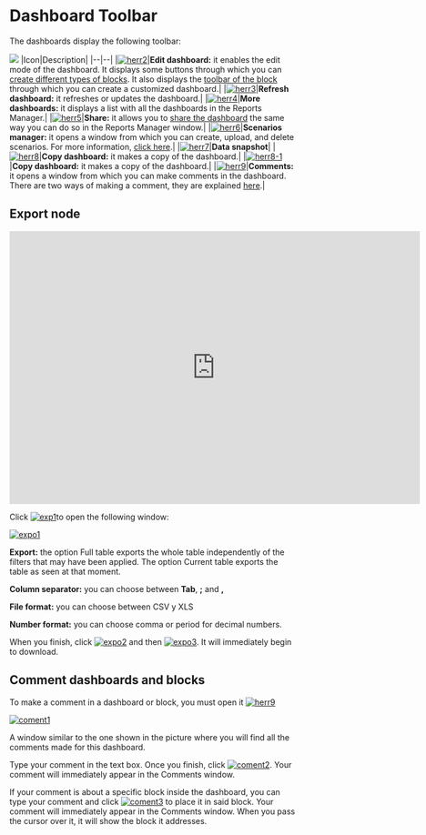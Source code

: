 # Dashboard Toolbar
The dashboards display the following toolbar:

[![](http://www.cubeplat.com:8081/wiki/wp-content/uploads/2016/08/herr1.png)](http://www.cubeplat.com:8081/wiki/wp-content/uploads/2016/08/herr1.png)
‍‍
|Icon|Description|
|--|--|
|[![herr2](http://www.cubeplat.com:8081/wiki/wp-content/uploads/2016/03/herr2.png)](http://www.cubeplat.com:8081/wiki/wp-content/uploads/2016/03/herr2.png)|**Edit dashboard:** it enables the edit mode of the dashboard. It displays some buttons through which you can  [create different types of blocks](http://www.cubeplat.com:8081/wiki/en/knowledge-base/create-blocks/). It also displays the  [toolbar of the block](http://www.cubeplat.com:8081/wiki/en/knowledge-base/blocks-toolbar/)  through which you can create a customized dashboard.|
|[![herr3](http://www.cubeplat.com:8081/wiki/wp-content/uploads/2016/03/herr3.png)](http://www.cubeplat.com:8081/wiki/wp-content/uploads/2016/03/herr3.png)|**Refresh dashboard:** it refreshes or updates the dashboard.|
|[![herr4](http://www.cubeplat.com:8081/wiki/wp-content/uploads/2016/03/herr4.png)](http://www.cubeplat.com:8081/wiki/wp-content/uploads/2016/03/herr4.png)|**More dashboards:** it displays a list with all the dashboards in the Reports Manager.|
|[![herr5](http://www.cubeplat.com:8081/wiki/wp-content/uploads/2016/03/herr5.png)](http://www.cubeplat.com:8081/wiki/wp-content/uploads/2016/03/herr5.png)|**Share:**  it allows you to  [share the dashboard](http://www.cubeplat.com:8081/wiki/en/knowledge-base/reports-manager-2/#Share_dashboard_or_report)  the same way you can do so in the Reports Manager window.|
|[![herr6](http://www.cubeplat.com:8081/wiki/wp-content/uploads/2016/03/herr6.png)](http://www.cubeplat.com:8081/wiki/wp-content/uploads/2016/03/herr6.png)|**Scenarios manager:** it opens a window from which you can create, upload, and delete scenarios. For more information,  [click here](http://www.cubeplat.com:8081/wiki/en/knowledge-base/scenario-manager-2/).|
|[![herr7](http://www.cubeplat.com:8081/wiki/wp-content/uploads/2016/03/herr7.png)](http://www.cubeplat.com:8081/wiki/wp-content/uploads/2016/03/herr7.png)|**Data snapshot**|
|[![herr8](http://www.cubeplat.com:8081/wiki/wp-content/uploads/2016/03/herr8.png)](http://www.cubeplat.com:8081/wiki/wp-content/uploads/2016/03/herr8.png)|**Copy dashboard:** it makes a copy of the dashboard.|
|[![herr8-1](http://www.cubeplat.com:8081/wiki/wp-content/uploads/2016/08/herr8-1-e1472584135603.png)](http://www.cubeplat.com:8081/wiki/wp-content/uploads/2016/08/herr8-1-e1472584135603.png)|**Copy dashboard:** it makes a copy of the dashboard.|
|[![herr9](http://www.cubeplat.com:8081/wiki/wp-content/uploads/2016/03/herr9.png)](http://www.cubeplat.com:8081/wiki/wp-content/uploads/2016/03/herr9.png)|**Comments:** it opens a window from which you can make comments in the dashboard. There are two ways of making a comment, they are explained  [here](http://www.cubeplat.com:8081/wiki/en/knowledge-base/dashboard-toolbar-2/#Comment_dashboards_and_blocks).|

## Export node

<iframe width="721" height="480" src="https://www.youtube.com/embed/FewRhJzi25A?list=PLhZdWvtJsasTSZeamYJ6TIs_ApZPD4ex-" frameborder="0" allow="autoplay; encrypted-media" allowfullscreen></iframe>

Click [![exp1](http://www.cubeplat.com:8081/wiki/wp-content/uploads/2016/07/exp1-e1468261874974.png)](http://www.cubeplat.com:8081/wiki/wp-content/uploads/2016/07/exp1.png)to open the following window:

[![expo1](http://www.cubeplat.com:8081/wiki/wp-content/uploads/2016/07/expo1-e1468262579254.png)](http://www.cubeplat.com:8081/wiki/wp-content/uploads/2016/07/expo1.png)

**Export:** the option Full table exports the whole table independently of the filters that may have been applied. The option Current table exports the table as seen at that moment.

**Column separator:** you can choose between **Tab**, **;** and **,**

**File format:** you can choose between CSV y XLS

**Number format:** you can choose comma or period for decimal numbers.

When you finish, click  [![expo2](http://www.cubeplat.com:8081/wiki/wp-content/uploads/2016/07/expo2.png)](http://www.cubeplat.com:8081/wiki/wp-content/uploads/2016/07/expo2.png) and then  [![expo3](http://www.cubeplat.com:8081/wiki/wp-content/uploads/2016/07/expo3.png)](http://www.cubeplat.com:8081/wiki/wp-content/uploads/2016/07/expo3.png). It will immediately begin to download.

## Comment dashboards and blocks

To make a comment in a dashboard or block, you must open it  [![herr9](http://www.cubeplat.com:8081/wiki/wp-content/uploads/2016/03/herr9.png)](http://www.cubeplat.com:8081/wiki/wp-content/uploads/2016/03/herr9.png)

[![coment1](http://www.cubeplat.com:8081/wiki/wp-content/uploads/2016/04/coment1.png)](http://www.cubeplat.com:8081/wiki/wp-content/uploads/2016/04/coment1.png)

A window similar to the one shown in the picture where you will find all the comments made for this dashboard.

Type your comment in the text box. Once you finish, click  [![coment2](http://www.cubeplat.com:8081/wiki/wp-content/uploads/2016/04/coment2.png)](http://www.cubeplat.com:8081/wiki/wp-content/uploads/2016/04/coment2.png). Your comment will immediately appear in the Comments window.

If your comment is about a specific block inside the dashboard, you can type your comment and click  [![coment3](http://www.cubeplat.com:8081/wiki/wp-content/uploads/2016/04/coment3.png)](http://www.cubeplat.com:8081/wiki/wp-content/uploads/2016/04/coment3.png)  to place it in said block. Your comment will immediately appear in the Comments window. When you pass the cursor over it, it will show the block it addresses.
<!--stackedit_data:
eyJoaXN0b3J5IjpbLTE2ODQxOTgwNTVdfQ==
-->